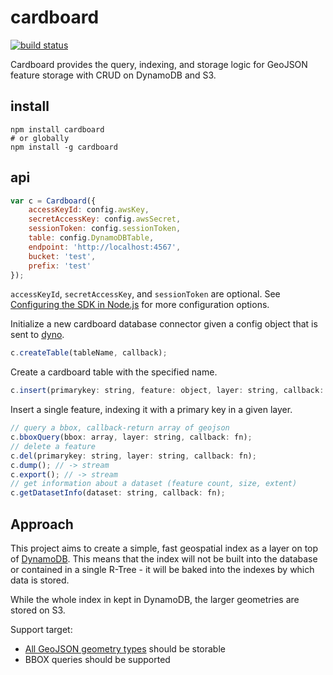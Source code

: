 # cardboard

[![build status](https://secure.travis-ci.org/mapbox/cardboard.png)](http://travis-ci.org/mapbox/cardboard)

Cardboard provides the query, indexing, and storage logic for GeoJSON feature
storage with CRUD on DynamoDB and S3.

## install

    npm install cardboard
    # or globally
    npm install -g cardboard

## api

```js
var c = Cardboard({
    accessKeyId: config.awsKey,
    secretAccessKey: config.awsSecret,
    sessionToken: config.sessionToken,
    table: config.DynamoDBTable,
    endpoint: 'http://localhost:4567',
    bucket: 'test',
    prefix: 'test'
});
```

`accessKeyId`, `secretAccessKey`, and `sessionToken` are optional. See
[Configuring the SDK in Node.js][config] for more configuration options.

[config]:http://docs.aws.amazon.com/AWSJavaScriptSDK/guide/node-configuring.html

Initialize a new cardboard database connector given a config object that is
sent to [dyno](http://github.com/mapbox/dyno).

```js
c.createTable(tableName, callback);
```

Create a cardboard table with the specified name.

```js
c.insert(primarykey: string, feature: object, layer: string, callback: fn);
```

Insert a single feature, indexing it with a primary key in a given layer.

```js
// query a bbox, callback-return array of geojson
c.bboxQuery(bbox: array, layer: string, callback: fn);
// delete a feature
c.del(primarykey: string, layer: string, callback: fn);
c.dump(); // -> stream
c.export(); // -> stream
// get information about a dataset (feature count, size, extent)
c.getDatasetInfo(dataset: string, callback: fn);
```

## Approach

This project aims to create a simple, fast geospatial index as a layer on top
of [DynamoDB](https://aws.amazon.com/dynamodb/). This means that the index will
not be built into the database or contained in a single R-Tree - it will be
baked into the indexes by which data is stored.

While the whole index in kept in DynamoDB, the larger geometries are stored on
S3.

Support target:

* [All GeoJSON geometry types](http://tools.ietf.org/html/draft-butler-geojson-04#section-2.1) should be storable
* BBOX queries should be supported
